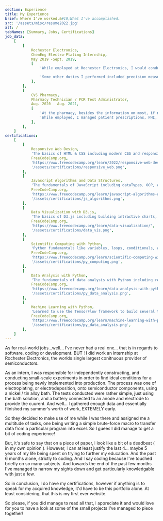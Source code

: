 ```yaml
---
section: Experience
title: My Experience
brief: Where I've worked.&#10;What I've accomplished.
src: '/assets/misc/resume2022.jpg'
alt: /
tabNames: [Summary, Jobs, Certifications]
job_data:
    [
        [
            Rochester Electronics,
            ChemEng Electro-Plating Internship,
            May 2019 -Sept. 2019,
            [
                'While employed at Rochester Electronics, I would conduct experiments, gather data, and present statistical models, in order to help construct/incorperate a new electroplating process. This process would be using a Nickel / Tin alloy solution, and was planned on being implemented into full production.',

                'Some other duties I performed included precision measurements of hermatically promised components using an XRF to measure, thickness of the deposition.  I performed calibration for the baking-clips used on the silicon die to be etched, and also created multiple ease-of-use macros using VBA.',
            ],
        ],
        [
            CVS Pharmacy,
            Pharmacy Technician / PCR Test Administrator,
            Aug. 2020 - Aug. 2021,
            [
                'At the pharmacy, besides the information on most, if not all, prescription medications on the shelves, not many techincal skills were learnt, however the inter-personal / customer service experience I gained was invaluable.',
                'While employed, I managed patient prescriptions, PHI, and insurance information. I aslo was one of the first Covid-19 trained technicians who was able to adminster self-performed nasal-swap PCR tests.',
            ],
        ],
    ]
certifications:
    [
        [
            Responsive Web Design,
            'The basics of HTML & CSS including modern CSS and responsive design.',
            FreeCodeCamp.org,
            'https://www.freecodecamp.org/learn/2022/responsive-web-design/',
            '/assets/certifications/responsive_web.png',
        ],
        [
            Javascript Algorithms and Data Structures,
            'The fundamentals of JavaScript including dataTypes, OOP, and Functional Programming.',
            FreeCodeCamp.org,
            'https://www.freecodecamp.org/learn/javascript-algorithms-and-data-structures/',
            '/assets/certifications/js_algorithms.png',
        ],
        [
            Data Visualization with D3.js,
            'The basics of D3.js including building intractive charts, graphs, and maps along with basic JSON manipulation and working with online data using APIs.',
            FreeCodeCamp.org,
            'https://www.freecodecamp.org/learn/data-visualization/',
            '/assets/certifications/data_vis.png',
        ],
        [
            Scientific Computing with Python,
            'Python fundamentals like variables, loops, conditionals, and functions along with complex data structures, networking, relational databases, and data visualization.',
            FreeCodeCamp.org,
            'https://www.freecodecamp.org/learn/scientific-computing-with-python/',
            '/assets/certifications/py_computing.png',
        ],
        [
            Data Analysis with Python,
            'The fundamentals of data analysis with Python including reading data from sources like CSVs and SQL, and using libraries like Numpy, Pandas, Matplotlib, and Seaborn to process and visualize data.',
            FreeCodeCamp.org,
            'https://www.freecodecamp.org/learn/data-analysis-with-python/',
            '/assets/certifications/py_data_analysis.png',
        ],
        [
            Machine Learning with Python,
            'Learned to use the TensorFlow framework to build several types of neural networks and create more advanced ML programs involving techniques like natural language processing and reinforcement learning.',
            FreeCodeCamp.org,
            'https://www.freecodecamp.org/learn/machine-learning-with-python/',
            '/assets/certifications/py_data_analysis.png',
        ],
    ]
---
```


As for real-world jobs...well... I've never had a real one... that is in regards to software, coding or development. BUT ! I did work an internship at Rochester Electronics, the worlds single largest conitnuous provider of semiconductors.

As an intern, I was responsible for independently constructing, and conducting small-scale experiments in order to find ideal conditions for a process being newly implemented into production. The process was one of electroplating, or electrodeposition, onto semiconductor components, using a nickel / tin alloy bath. The tests conducted were rather simple, just using the bath solution, and a battery connected to an anode and electrode to provide the cuurent. And well... I gathered enough data and essentially fiinished my summer's worth of work, EXTEMELY early.

So they decided to make use of me while I was there and assigned me a multitude of tasks, one being writing a simple brute-force macro to transfer data from a particular program into excel. So I guees I did manage to get a bit of coding experience!

But, it's safe to say that on a piece of paper, I look like a bit of a deadbeat ( in my own opinion ). However, I can at least justify the last 4... maybe 5 years of my life being spent on trying to further my education. And the past 6 months alone, strictly to coding. And I say coding because I've touched briefly on so many subjects. And towards the end of the past few months I've managed to narrow my sights down and get particularly knowledgable with just a few.

So in conclusion, I do have my certifications, however if anything is to speak for my acquired knowledge, it'd have to be this portfolio alone. At least considering, that this is my first ever website.

So please, if you did manage to read all that, I appreciate it and would love for you to have a look at some of the small projects I've managed to piece together!
